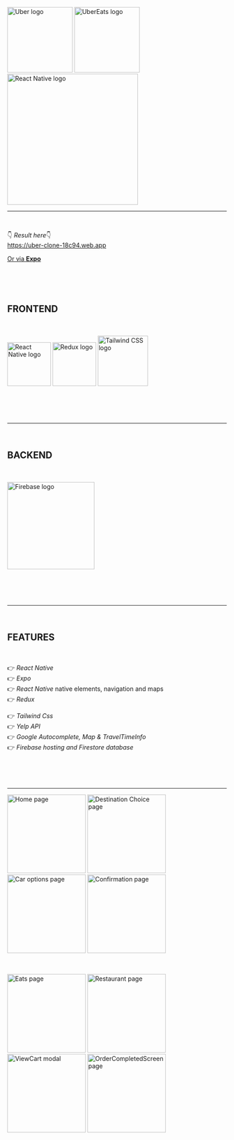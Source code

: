 <img src="https://logodownload.org/wp-content/uploads/2015/05/uber-logo-1-1.png" width="150" alt="Uber logo">  <img src="https://external-content.duckduckgo.com/iu/?u=https%3A%2F%2Flogodownload.org%2Fwp-content%2Fuploads%2F2019%2F05%2Fuber-eats-logo-1.png&f=1&nofb=1" width="150" alt="UberEats logo">  <img src="https://www.theconsolelogs.com/react/react-native.png" width="300" alt="React Native logo">

<hr class="line"></br>

👇 <em>Result here</em>👇 </br>
https://uber-clone-18c94.web.app

<a href="https://expo.dev/@lhimiko/Uber-clone">Or via <strong>Expo</strong></a>

</br></br></br>

<h2>FRONTEND</h2></br>

<img src="https://external-content.duckduckgo.com/iu/?u=https%3A%2F%2Fwww.apollo-formation.com%2Fwp-content%2Fuploads%2Freact-native-logo-1-216x250.png&f=1&nofb=1" width="100" alt="React Native logo">  <img src="https://javascript.tutorialhorizon.com/files/2016/06/redux-logo.png" width="100" alt="Redux logo">  <img src="https://media.zeemly.com/zeemly/product/tailwind-css.png" width="115" alt="Tailwind CSS logo"></br></br></br></br></br>

<hr class="line"></br>

<h2>BACKEND</h2></br>

<img src="https://external-content.duckduckgo.com/iu/?u=https%3A%2F%2Fappdevcon.nl%2Fwp-content%2Fuploads%2F2019%2F02%2Flogo_lockup_firebase_horizontal.png&f=1&nofb=1" width="200" alt="Firebase logo"></br></br></br></br></br>

<hr class="line"></br>

<h2>FEATURES</h2></br>

👉 <em>React Native</em></br>
👉 <em>Expo</em></br>
👉 <em>React Native</em> native elements, navigation and maps</br>
👉 <em>Redux</em></br>

👉 <em>Tailwind Css</em></br>
👉 <em>Yelp API</em></br>
👉 <em>Google Autocomplete, Map & TravelTimeInfo</em></br>
👉 <em>Firebase hosting and Firestore database</em>

</br></br></br>

<hr class="line">

<img src="https://github.com/lHimiko/Uber-clone/blob/main/Sample%20UI/HomeScreen-page.png?raw=true" alt="Home page" width="180">  <img src="https://github.com/lHimiko/Uber-clone/blob/main/Sample%20UI/Destination-choice-page.png?raw=true" alt="Destination Choice page" width="180">  <img src="https://github.com/lHimiko/Uber-clone/blob/main/Sample%20UI/Car-choice-page.png?raw=true" alt="Car options page" width="180">  <img src="https://github.com/lHimiko/Uber-clone/blob/main/Sample%20UI/Confirmation-page.png?raw=true" alt="Confirmation page" width="180">

</br>

<img src="https://github.com/lHimiko/Uber-clone/blob/main/Sample%20UI/EatsScreen-page.png?raw=true" alt="Eats page" width="180">  <img src="https://github.com/lHimiko/Uber-clone/blob/main/Sample%20UI/Restaurant-page.png?raw=true" alt="Restaurant page" width="180">  <img src="https://github.com/lHimiko/Uber-clone/blob/main/Sample%20UI/ViewCart-modal.png?raw=true" alt="ViewCart modal" width="180">  <img src="https://github.com/lHimiko/Uber-clone/blob/main/Sample%20UI/OrderCompletedScreen-page.png?raw=true" alt="OrderCompletedScreen page" width="180">
